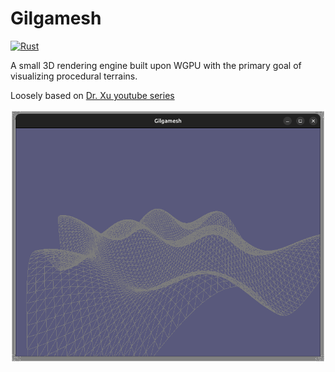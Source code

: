 # Gilgamesh

[![Rust](https://github.com/BarthPaleologue/Gilgamesh/actions/workflows/rust.yml/badge.svg)](https://github.com/BarthPaleologue/Gilgamesh/actions/workflows/rust.yml)

A small 3D rendering engine built upon WGPU with the primary goal of visualizing procedural terrains.

Loosely based
on [Dr. Xu youtube series](https://www.youtube.com/watch?v=i6WMfY-XTZE&list=PL_UrKDEhALdJS0VrLPn7dqC5A4W1vCAUT)

![Gilgamesh](https://github.com/BarthPaleologue/Gilgamesh/blob/main/cover.png?raw=true)